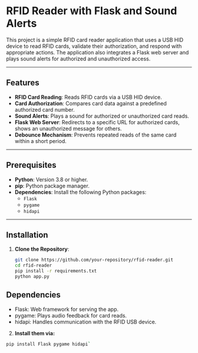 # RFID Reader with Flask and Sound Alerts

This project is a simple RFID card reader application that uses a USB HID device to read RFID cards, validate their authorization, and respond with appropriate actions. The application also integrates a Flask web server and plays sound alerts for authorized and unauthorized access.

---

## Features

- **RFID Card Reading**: Reads RFID cards via a USB HID device.
- **Card Authorization**: Compares card data against a predefined authorized card number.
- **Sound Alerts**: Plays a sound for authorized or unauthorized card reads.
- **Flask Web Server**: Redirects to a specific URL for authorized cards, shows an unauthorized message for others.
- **Debounce Mechanism**: Prevents repeated reads of the same card within a short period.

---

## Prerequisites

- **Python**: Version 3.8 or higher.
- **pip**: Python package manager.
- **Dependencies**: Install the following Python packages:
  - `Flask`
  - `pygame`
  - `hidapi`

---

## Installation

1. **Clone the Repository**:
   ```bash
   git clone https://github.com/your-repository/rfid-reader.git
   cd rfid-reader
   pip install -r requirements.txt
   python app.py

## Dependencies
- Flask: Web framework for serving the app.
- pygame: Plays audio feedback for card reads.
- hidapi: Handles communication with the RFID USB device.
2. **Install them via:**
  ```bash
  pip install Flask pygame hidapi`

